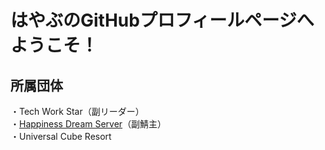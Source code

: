 # はやぶのGitHubプロフィールページへようこそ！

## 所属団体
・Tech Work Star（副リーダー）<br>
・<a href="https://happiness-dream-server.net/">Happiness Dream Server</a>（副鯖主）<br>
・Universal Cube Resort

<!--
**hayabu-olc-ucr/hayabu-olc-ucr** is a ✨ _special_ ✨ repository because its `README.md` (this file) appears on your GitHub profile.

Here are some ideas to get you started:

- 🔭 I’m currently working on ...
- 🌱 I’m currently learning ...
- 👯 I’m looking to collaborate on ...
- 🤔 I’m looking for help with ...
- 💬 Ask me about ...
- 📫 How to reach me: ...
- 😄 Pronouns: ...
- ⚡ Fun fact: ...
-->

